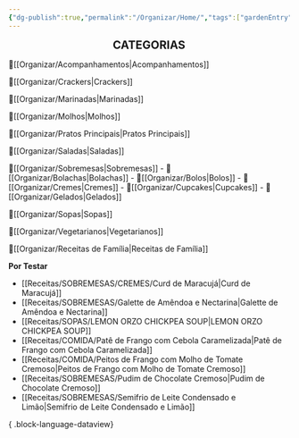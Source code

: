 ```yaml
---
{"dg-publish":true,"permalink":"/Organizar/Home/","tags":["gardenEntry"]}
---
```


<div style="text-align: center;"> <span style="font-size: 20px;"><b>CATEGORIAS</b></span> </div>

🍚[[Organizar/Acompanhamentos\|Acompanhamentos]]

🥟[[Organizar/Crackers\|Crackers]]

🥣[[Organizar/Marinadas\|Marinadas]]

🧉[[Organizar/Molhos\|Molhos]]

🍗[[Organizar/Pratos Principais\|Pratos Principais]]

🥗[[Organizar/Saladas\|Saladas]]

🍭[[Organizar/Sobremesas\|Sobremesas]]
		- 🍪[[Organizar/Bolachas\|Bolachas]]
		- 🍰[[Organizar/Bolos\|Bolos]]
		- 🍯[[Organizar/Cremes\|Cremes]]
		- 🧁[[Organizar/Cupcakes\|Cupcakes]]
		- 🍧[[Organizar/Gelados\|Gelados]]
		
🍲[[Organizar/Sopas\|Sopas]]

🌿[[Organizar/Vegetarianos\|Vegetarianos]]

🏡[[Organizar/Receitas de Família\|Receitas de Família]]

**Por Testar**
- [[Receitas/SOBREMESAS/CREMES/Curd de Maracujá\|Curd de Maracujá]]
- [[Receitas/SOBREMESAS/Galette de Amêndoa e Nectarina\|Galette de Amêndoa e Nectarina]]
- [[Receitas/SOPAS/LEMON ORZO CHICKPEA SOUP\|LEMON ORZO CHICKPEA SOUP]]
- [[Receitas/COMIDA/Patê de Frango com Cebola Caramelizada\|Patê de Frango com Cebola Caramelizada]]
- [[Receitas/COMIDA/Peitos de Frango com Molho de Tomate Cremoso\|Peitos de Frango com Molho de Tomate Cremoso]]
- [[Receitas/SOBREMESAS/Pudim de Chocolate Cremoso\|Pudim de Chocolate Cremoso]]
- [[Receitas/SOBREMESAS/Semifrio de Leite Condensado e Limão\|Semifrio de Leite Condensado e Limão]]

{ .block-language-dataview}
